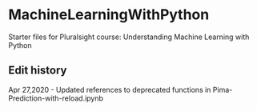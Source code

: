 # MachineLearningWithPython
Starter files for Pluralsight course: Understanding Machine Learning with Python


## Edit history
Apr 27,2020 - Updated references to deprecated functions in Pima-Prediction-with-reload.ipynb
